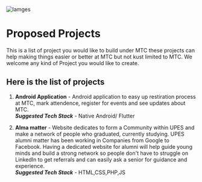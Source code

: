 <p><img src="https://github.com/RishabhArya/HacktoberFest2020/blob/master/Images./good-computer-science-projects-for-beginners.webp" alt="Iamges"></p>
<h1 id="proposed-projects">Proposed Projects</h1>
<p>This is a list of project you would like to build under MTC these projects can help making things easier or better at MTC but not kust limited to MTC. We welcome any kind of Project you would like to create.</p>
<h2 id="here-is-the-list-of-projects">Here is the list of projects</h2>
<ol>
<li>
<p><strong>Android Application</strong> - Android application to easy up restiration process at MTC, mark attendence, register for events and see updates about MTC.<br>
<em><strong>Suggested Tech Stack</strong></em> - Native Android/ Flutter</p>
</li>
<li>
<p><strong>Alma matter</strong> - Website dedicates to form a Community within UPES and make a network of people who graduated, currently studying. UPES alumni matter has been working in Companies from Google to Facebook. Having a dedicated website for alumni will help guide young minds and build a strong network so people don't have to struggle on LinkedIn to get referrals and can easily ask a senior for guidance and experience.<br>
<em><strong>Suggested Tech Stack</strong></em> - HTML,CSS,PHP,JS</p>
</li>
</ol>

